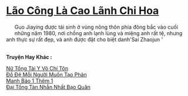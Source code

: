 <a href="https://truyentiki.com/lao-cong-la-cao-lanh-chi-hoa.33695/" title="Lão Công Là Cao Lãnh Chi Hoa"><h1>Lão Công Là Cao Lãnh Chi Hoa</h1></a><div style="display:table"><img align="right" style="float: left; padding: 10px;" src="https://truyentiki.com/images/story/200x260/33695.jpg" alt="">Guo Jiaying được tái sinh ở vùng nông thôn phía đông bắc vào cuối những năm 1980, nơi chồng anh lạnh lùng và miệng anh rất tệ, nhưng anh thực sự rất đẹp, và anh được đặt cho biệt danh&#39;Sai Zhaojun &#39;</div><p><br><b>Truyện Hay Khác :</b></p><a href="https://truyentiki.com/nu-tong-tai-y-vo-chi-ton.33694/" alt="Nữ Tổng Tài Y Võ Chí Tôn">Nữ Tổng Tài Y Võ Chí Tôn</a><br/><a href="https://github.com/nownovels/top500/tree/master/truyenhay/33860/" alt="Đồ Đệ Mỗi Người Muốn Tạo Phản">Đồ Đệ Mỗi Người Muốn Tạo Phản</a><br/><a href="https://github.com/nownovels/top500/tree/master/truyenhay/33859/" alt="Manh Bảo 1 Thêm 1">Manh Bảo 1 Thêm 1</a><br/><a href="https://github.com/nownovels/top500/tree/master/truyenhay/33816/" alt="Đại Tống Tàn Nhẫn Nhất Bạo Quân">Đại Tống Tàn Nhẫn Nhất Bạo Quân</a><br/>
